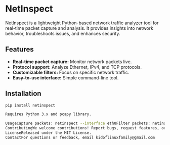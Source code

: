 # NetInspect

NetInspect is a lightweight Python-based network traffic analyzer tool for real-time packet capture and analysis. It provides insights into network behavior, troubleshoots issues, and enhances security.

## Features

- **Real-time packet capture:** Monitor network packets live.
- **Protocol support:** Analyze Ethernet, IPv4, and TCP protocols.
- **Customizable filters:** Focus on specific network traffic.
- **Easy-to-use interface:** Simple command-line tool.

## Installation

```bash
pip install netinspect

Requires Python 3.x and pcapy library.

UsageCapture packets: netinspect --interface eth0Filter packets: netinspect --filter src_ip=192.168.1.1
ContributingWe welcome contributions! Report bugs, request features, or contribute code on GitHub.
LicenseReleased under the MIT License.
ContactFor questions or feedback, email kidoflinuxfamily@gmail.com
